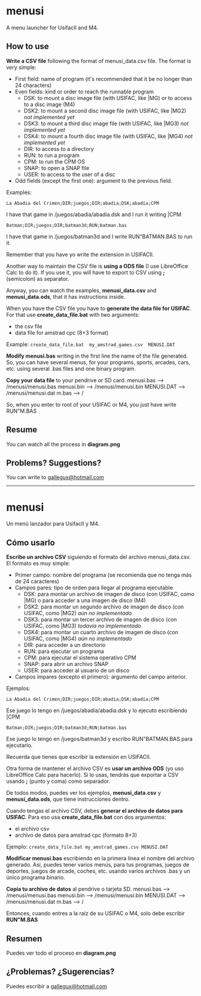 # menusi
A menu launcher for UsifacII and M4.

## How to use

**Write a CSV file** following the format of menusi_data.csv file. The format is very simple:

- First field: name of program (it's recommended that it be no longer than 24 characters)
- Even fields: kind or order to reach the runnable program
  * DSK: to mount a disc image file (with USIFAC, like |MG) or to access to a disc image (M4)
  * DSK2: to mount a second disc image file (with USIFAC, like |MG2) *not implemented yet*
  * DSK3: to mount a third disc image file (with USIFAC, like |MG3) *not implemented yet*
  * DSK4: to mount a fourth disc image file (with USIFAC, like |MG4) *not implemented yet*
  * DIR: to access to a directory
  * RUN: to run a program
  * CPM: to run the CPM OS
  * SNAP: to open a SNAP file
  * USER: to access to the user of a disc
- Odd fields (except the first one): argument to the previous field.

Examples:

`La Abadia del Crimen;DIR;juegos;DIR;abadia;DSK;abadia;CPM`

I have that game in /juegos/abadia/abadia.dsk and I run it writing |CPM

`Batman;DIR;juegos;DIR;batman3d;RUN;batman.bas`

I have that game in /juegos/batman3d and I write RUN"BATMAN.BAS to run it.

Remember that you have yo write the extension in USIFACII.

Another way to maintain the CSV file is **using a ODS file** (I use LibreOffice Calc to do it).
If you use it, you will have to export to CSV using **;** (semicolon) as separator.

Anyway, you can watch the examples, **menusi_data.csv** and **menusi_data.ods**, that it has instructions inside.

When you have the CSV file you have to **generate the data file for USIFAC**. 
For that use **create_data_file.bat** with two arguments:
- the csv file
- data file for amstrad cpc (8+3 format)

Example:
`create_data_file.bat  my_amstrad_games.csv  MENUSI.DAT`

**Modify menusi.bas** writing in the first line the name of the file generated.
So, you can have several menus, for your programs, sports, arcades, cars, etc. using several .bas files and one binary program.

**Copy your data file** to your pendrive or SD card.
menusi.bas --> /menusi/menusi.bas
menusi.bin --> /menusi/menusi.bin
MENUSI.DAT --> /menusi/menusi.dat
m.bas --> /

So, when you enter to root of your USIFAC or M4, you just have write RUN"M.BAS


## Resume
You can watch all the process in **diagram.png**

## Problems?  Suggestions?
You can write to gallegux@hotmail.com

-------------------------------------------------------------------


# menusi
Un menú lanzador para UsifacII y M4.

## Cómo usarlo

**Escribe un archivo CSV** siguiendo el formato del archivo menusi_data.csv. El formato es muy simple:

- Primer campo: nombre del programa (se recomienda que no tenga más de 24 caracteres)
- Campos pares: tipo de orden para llegar al programa ejecutable
  * DSK: para montar un archivo de imagen de disco (con USIFAC, como |MG) o para acceder a una imagen de disco (M4)
  * DSK2: para montar un segundo archivo de imagen de disco (con USIFAC, como |MG2) *aún no implementado*
  * DSK3: para montar un tercer archivo de imagen de disco (con USIFAC, como |MG3) *todavía no implementado*
  * DSK4: para montar un cuarto archivo de imagen de disco (con USIFAC, como |MG4) *aún no implementado*
  * DIR: para acceder a un directorio
  * RUN: para ejecutar un programa
  * CPM: para ejecutar el sistema operativo CPM
  * SNAP: para abrir un archivo SNAP
  * USER: para acceder al usuario de un disco
- Campos impares (excepto el primero): argumento del campo anterior.

Ejemplos:

`La Abadia del Crimen;DIR;juegos;DIR;abadia;DSK;abadia;CPM`

Ese juego lo tengo en /juegos/abadia/abadia.dsk y lo ejecuto escribiendo |CPM

`Batman;DIR;juegos;DIR;batman3d;RUN;batman.bas`

Ese juego lo tengo en /juegos/batman3d y escribo RUN"BATMAN.BAS para ejecutarlo.

Recuerda que tienes que escribir la extensión en USIFACII.

Otra forma de mantener el archivo CSV es **usar un archivo ODS** (yo uso LibreOffice Calc para hacerlo).
Si lo usas, tendrás que exportar a CSV usando **;** (punto y coma) como separador.

De todos modos, puedes ver los ejemplos, **menusi_data.csv** y **menusi_data.ods**, que tiene instrucciones dentro.

Cuando tengas el archivo CSV, debes **generar el archivo de datos para USIFAC**.
Para eso usa **create_data_file.bat** con dos argumentos:
- el archivo csv
- archivo de datos para amstrad cpc (formato 8+3)

Ejemplo:
`create_data_file.bat my_amstrad_games.csv MENUSI.DAT`

**Modificar menusi.bas** escribiendo en la primera línea el nombre del archivo generado.
Así, puedes tener varios menús, para tus programas, juegos de deportes, juegos de arcade, coches, etc. usando varios archivos .bas y un único programa binario.

**Copia tu archivo de datos** al pendrive o tarjeta SD.
menusi.bas --> /menusi/menusi.bas
menusi.bin --> /menusi/menusi.bin
MENUSI.DAT --> /menusi/menusi.dat
m.bas --> /

Entonces, cuando entres a la raíz de su USIFAC o M4, solo debe escribir **RUN"M.BAS**


## Resumen
Puedes ver todo el proceso en **diagram.png**


## ¿Problemas? ¿Sugerencias?
Puedes escribir a gallegux@hotmail.com
